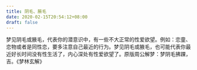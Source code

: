 ```yaml
---
title: 阴毛、腋毛
date: 2020-02-15T20:54:12+08:00
draft: false
---
```


梦见阴毛或腋毛，代表你的潜意识中，有一些不大正常的性爱欲望。例如：恋童、恋物或者是同性恋，要多注意自己最近的行为。梦见阴毛或腋毛，也可能代表你最近好长时间没有性生活了，内心深处有性爱欲望了。原版周公解梦：梦阴毛拂踝，吉。《梦林玄解》